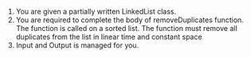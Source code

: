 1. You are given a partially written LinkedList class.
2. You are required to complete the body of removeDuplicates function. The function is called on a sorted list. The function must remove all duplicates from the list in linear time and constant space
3. Input and Output is managed for you. 

